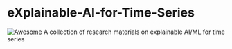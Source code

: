 # eXplainable-AI-for-Time-Series

[![Awesome](https://awesome.re/badge-flat2.svg)](https://awesome.re)
A collection of research materials on explainable AI/ML for time series
